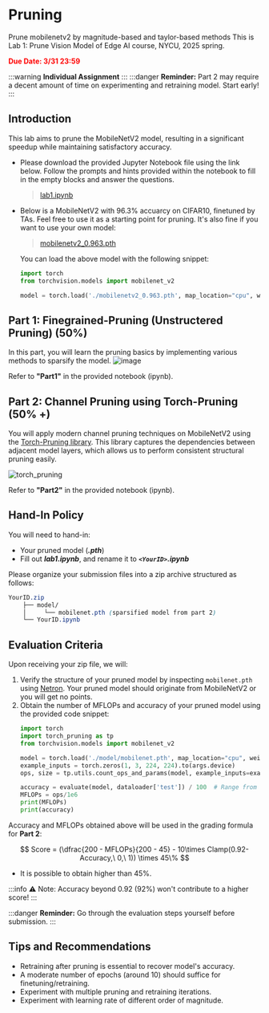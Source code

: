 # Pruning
Prune mobilenetv2 by magnitude-based and taylor-based methods
This is Lab 1: Prune Vision Model of Edge AI course, NYCU, 2025 spring.

<span style="color:Red;">**Due Date: 3/31 23:59**</span>

:::warning
**Individual Assignment**
:::
:::danger
**Reminder:** Part 2 may require a decent amount of time on experimenting and retraining model. Start early!
:::

## Introduction

This lab aims to prune the MobileNetV2 model, resulting in a significant speedup while maintaining satisfactory accuracy.

* Please download the provided Jupyter Notebook file using the link below.
Follow the prompts and hints provided within the notebook to fill in the empty blocks and answer the questions.

    > [lab1.ipynb](https://drive.google.com/file/d/1_3cyChpEVhSb_pbOhLpUDDzL42T_OaDi/view?usp=sharing)

* Below is a MobileNetV2 with 96.3% accuarcy on CIFAR10, finetuned by TAs. Feel free to use it as a starting point for pruning. It's also fine if you want to use your own model:

    > [mobilenetv2_0.963.pth](https://drive.google.com/file/d/1wJuibk5ogSWQYePgLRtQiRFdokDXJfnZ/view?usp=sharing)

    You can load the above model with the following snippet:
    ```python
    import torch
    from torchvision.models import mobilenet_v2

    model = torch.load('./mobilenetv2_0.963.pth', map_location="cpu", weights_only=False)
    ```

## Part 1: Finegrained-Pruning (Unstructered Pruning) (50%)

In this part, you will learn the pruning basics by implementing various methods to sparsify the model. 
![image](https://hackmd.io/_uploads/SkaddPFA6.png)


Refer to **"Part1"** in the provided notebook (ipynb).

## Part 2: Channel Pruning using Torch-Pruning  (50% +)

You will apply modern channel pruning techniques on MobileNetV2 using the [Torch-Pruning library](https://github.com/VainF/Torch-Pruning). This library captures the dependencies between adjacent model layers, which allows us to perform consistent structural pruning easily.

![torch_pruning](https://hackmd.io/_uploads/SyBCDvtCa.png)

Refer to **"Part2"** in the provided notebook (ipynb).

## Hand-In Policy

You will need to hand-in:
* Your pruned model (***.pth***)
* Fill out ***lab1.ipynb***, and rename it to ***```<YourID>```.ipynb***

Please organize your submission files into a zip archive structured as follows:

```scss
YourID.zip
    ├── model/
    │     └── mobilenet.pth (sparsified model from part 2)
    └── YourID.ipynb
```

## Evaluation Criteria

Upon receiving your zip file, we will:
1. Verify the structure of your pruned model by inspecting ```mobilenet.pth``` using [Netron](https://netron.app/). Your pruned model should originate from MobileNetV2 or you will get no points.
2. Obtain the number of MFLOPs and accuracy of your pruned model using the provided code snippet:
    ```python
    import torch
    import torch_pruning as tp
    from torchvision.models import mobilenet_v2

    model = torch.load('./model/mobilenet.pth', map_location="cpu", weight_only=False)
    example_inputs = torch.zeros(1, 3, 224, 224).to(args.device)
    ops, size = tp.utils.count_ops_and_params(model, example_inputs=example_inputs)

    accuracy = evaluate(model, dataloader['test']) / 100  # Range from 0 to 1
    MFLOPs = ops/1e6
    print(MFLOPs)
    print(accuracy)
    ```

Accuracy and MFLOPs obtained above will be used in the grading formula for **Part 2**:

$$
  Score = (\dfrac{200 - MFLOPs}{200 - 45} - 10\times Clamp(0.92-Accuracy,\ 0,\ 1)) \times 45\%
$$

- It is possible to obtain higher than 45%.

:::info
:warning: Note: Accuracy beyond 0.92 (92%) won't contribute to a higher score!
:::

:::danger
**Reminder:** Go through the evaluation steps yourself before submission.
:::

## Tips and Recommendations

* Retraining after pruning is essential to recover model's accuracy.
* A moderate number of epochs (around 10) should suffice for finetuning/retraining.
* Experiment with multiple pruning and retraining iterations.
* Experiment with learning rate of different order of magnitude.

